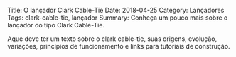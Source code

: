 Title: O lançador Clark Cable-Tie
Date: 2018-04-25
Category: Lançadores
Tags: clark-cable-tie, lançador
Summary: Conheça um pouco mais sobre o lançador do tipo Clark Cable-Tie.

Aque deve ter um texto sobre o clark cable-tie, suas origens, evolução, variações, princípios de funcionamento e links para tutoriais de construção.
